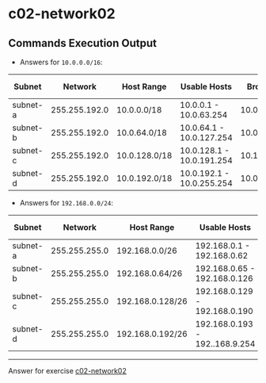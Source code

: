 # c02-network02

## Commands Execution Output

- Answers for `10.0.0.0/16`:

|Subnet|Network|Host Range|Usable Hosts|Broadcast|AWS Reserved|
|---|---|---|---|---|---|
|subnet-a| 255.255.192.0 | 10.0.0.0/18   | 10.0.0.1 - 10.0.63.254     | 10.0.63.255  |  
|subnet-b| 255.255.192.0 | 10.0.64.0/18  | 10.0.64.1 - 10.0.127.254   | 10.0.127.255 |
|subnet-c| 255.255.192.0 | 10.0.128.0/18 | 10.0.128.1 - 10.0.191.254  | 10.191.255   |
|subnet-d| 255.255.192.0 | 10.0.192.0/18 | 10.0.192.1 - 10.0.255.254  | 10.0.255.255 |

- Answers for `192.168.0.0/24`:

|Subnet|Network|Host Range|Usable Hosts|Broadcast|AWS Reserved|
|---|---|---|---|---|---|
|subnet-a| 255.255.255.0 | 192.168.0.0/26   | 192.168.0.1 - 192.168.0.62     | 192.168.0.63  |
|subnet-b| 255.255.255.0 | 192.168.0.64/26  | 192.168.0.65 - 192.168.0.126   | 192.168.0.127 |
|subnet-c| 255.255.255.0 | 192.168.0.128/26 | 192.168.0.129 - 192.168.0.190  | 192.168.0.191 |
|subnet-d| 255.255.255.0 | 192.168.0.192/26 | 192.168.0.193 - 192..168.9.254 | 192.168.0.255 |

<!-- Don't change anything below this point-->
***
Answer for exercise [c02-network02](https://github.com/devopsacademyau/academy/blob/893381c6f0b69434d9e8597d3d4b1c17f9bc1371/classes/02class/exercises/c02-network02/README.md)
